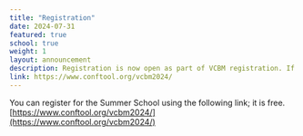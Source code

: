 ```yaml
---
title: "Registration"
date: 2024-07-31
featured: true
school: true
weight: 1
layout: announcement
description: Registration is now open as part of VCBM registration. If you do not wish to attend VCBM, you can register only for the summer school, which is free of charge. Either way, please ensure you indicate that you want to attend the summer school during the registration.
link: https://www.conftool.org/vcbm2024/
---
```


You can register for the Summer School using the following link; it is free.
[https://www.conftool.org/vcbm2024/](https://www.conftool.org/vcbm2024/)
